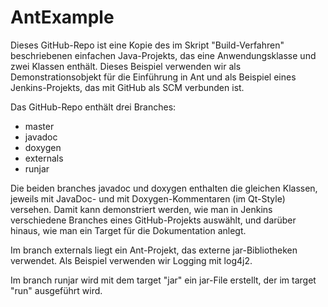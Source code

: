 # AntExample
Dieses GitHub-Repo ist eine Kopie des im Skript "Build-Verfahren" beschriebenen einfachen Java-Projekts, das eine Anwendungsklasse und zwei Klassen enthält. Dieses Beispiel verwenden wir als Demonstrationsobjekt für die Einführung in Ant und als Beispiel eines Jenkins-Projekts, das mit GitHub als SCM verbunden ist. 

Das GitHub-Repo enthält drei Branches:
- master
- javadoc
- doxygen
- externals
- runjar

Die beiden branches javadoc und doxygen enthalten die gleichen Klassen, jeweils mit JavaDoc- und mit Doxygen-Kommentaren (im Qt-Style) versehen. Damit kann demonstriert werden, wie man in Jenkins verschiedene Branches eines GitHub-Projekts auswählt, und darüber hinaus, wie man ein Target für die Dokumentation anlegt.

Im branch externals liegt ein Ant-Projekt, das externe jar-Bibliotheken verwendet. Als Beispiel verwenden wir Logging mit log4j2.

Im branch runjar wird mit dem target "jar" ein jar-File erstellt, der im target "run" ausgeführt wird.
